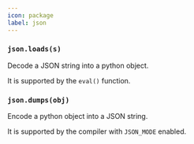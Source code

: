 ```yaml
---
icon: package
label: json
---
```


### `json.loads(s)`

Decode a JSON string into a python object.

It is supported by the `eval()` function.

### `json.dumps(obj)`

Encode a python object into a JSON string.

It is supported by the compiler with `JSON_MODE` enabled.
